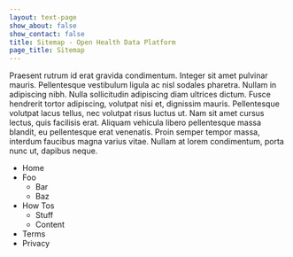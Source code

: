 ```yaml
---
layout: text-page
show_about: false
show_contact: false
title: Sitemap - Open Health Data Platform
page_title: Sitemap
---
```


Praesent rutrum id erat gravida condimentum. Integer sit amet pulvinar mauris. Pellentesque vestibulum ligula ac nisl sodales pharetra. Nullam in adipiscing nibh. Nulla sollicitudin adipiscing diam ultrices dictum. Fusce hendrerit tortor adipiscing, volutpat nisi et, dignissim mauris. Pellentesque volutpat lacus tellus, nec volutpat risus luctus ut. Nam sit amet cursus lectus, quis facilisis erat. Aliquam vehicula libero pellentesque massa blandit, eu pellentesque erat venenatis. Proin semper tempor massa, interdum faucibus magna varius vitae. Nullam at lorem condimentum, porta nunc ut, dapibus neque.

- Home
- Foo
  - Bar
  - Baz
- How Tos
  - Stuff
  - Content
- Terms
- Privacy
